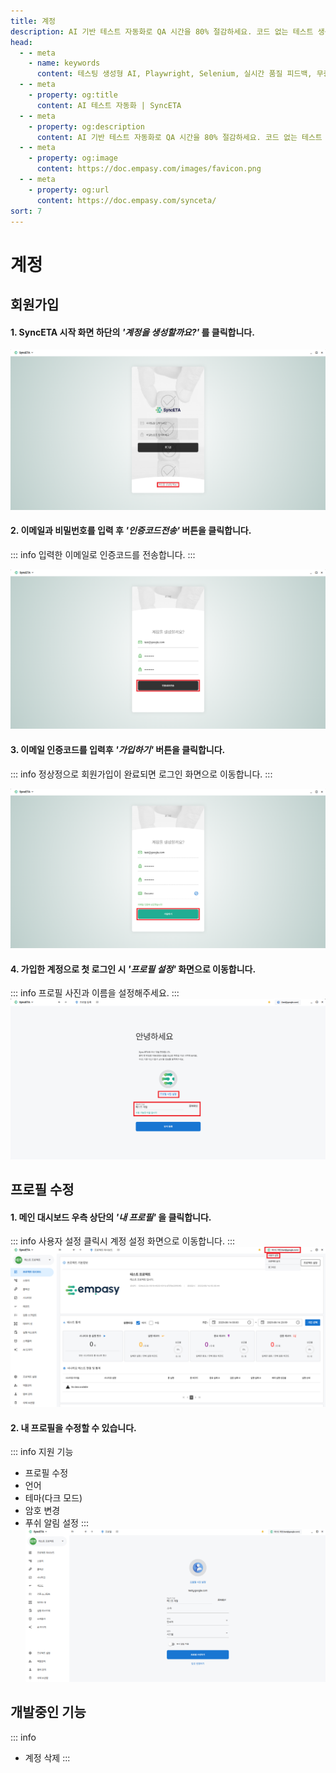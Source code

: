 ```yaml
---
title: 계정
description: AI 기반 테스트 자동화로 QA 시간을 80% 절감하세요. 코드 없는 테스트 생성, 자연어 시나리오 작성, 다양한 플랫폼 지원으로 QA의 새로운 기준을 제시합니다.
head:
  - - meta
    - name: keywords
      content: 테스팅 생성형 AI, Playwright, Selenium, 실시간 품질 피드백, 무중단 테스트, AI 기반 테스트 자동화, 지속적 테스트, Continuous Testing, QAOps, TestOps, Codeless, Low-Code, 자기 치유 테스트, Self-healing,  AI 테스트 자동화, 코드리스 자동화, QA 자동화, 소프트웨어 테스트, 테스트 시나리오 생성, 코드리스 테스트, 자연어 테스트, 테스트 자동화 도구, 테스트 자동화 플랫폼, 테스트 효율화, Playwright , Selenium , QAOps, TestOps, Shift-Left 테스트, Shift‑Right 테스트
  - - meta
    - property: og:title
      content: AI 테스트 자동화 | SyncETA
  - - meta
    - property: og:description
      content: AI 기반 테스트 자동화로 QA 시간을 80% 절감하세요. 코드 없는 테스트 생성, 자연어 시나리오 작성, 다양한 플랫폼 지원으로 QA의 새로운 기준을 제시합니다.
  - - meta
    - property: og:image
      content: https://doc.empasy.com/images/favicon.png
  - - meta
    - property: og:url
      content: https://doc.empasy.com/synceta/
sort: 7
---
```


# 계정

## 회원가입

#### 1. SyncETA 시작 화면 하단의 **_'계정을 생성할까요?'_** 를 클릭합니다.

![계정 생성하기 클릭](./image/account/login_main.png)

#### 2. 이메일과 비밀번호를 입력 후 **_'인증코드전송'_** 버튼을 클릭합니다.

::: info
입력한 이메일로 인증코드를 전송합니다.
:::

![인증코드 전송](./image/account/send_auth_code.png)

#### 3. 이메일 인증코드를 입력후 **_'가입하기'_** 버튼을 클릭합니다.

::: info
정상정으로 회원가입이 완료되면 로그인 화면으로 이동합니다.
:::

![인증코드 입력](./image/account/success_certify.png)

#### 4. 가입한 계정으로 첫 로그인 시 **_'프로필 설정'_** 화면으로 이동합니다.

::: info
프로필 사진과 이름을 설정해주세요.
:::
![프로필 설정](./image/account/set_profile.png)

## 프로필 수정

#### 1. 메인 대시보드 우측 상단의 **_'내 프로필'_** 을 클릭합니다.

::: info
사용자 설정 클릭시 계정 설정 화면으로 이동합니다.
:::
![프로필 수정](./image/account/update_profile.png)

#### 2. 내 프로필을 수정할 수 있습니다.

::: info
지원 기능

- 프로필 수정
- 언어
- 테마(다크 모드)
- 암호 변경
- 푸쉬 알림 설정
  :::
  ![프로필 수정폼](./image/account/update_profile_form.png)

## 개발중인 기능

::: info

- 계정 삭제
  :::
